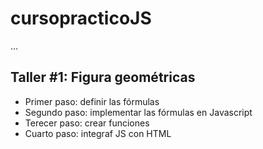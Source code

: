 # cursopracticoJS

...

## Taller #1: Figura geométricas

- Primer paso: definir las fórmulas
- Segundo paso: implementar las fórmulas en Javascript
- Terecer paso: crear funciones
- Cuarto paso: integraf JS con HTML
